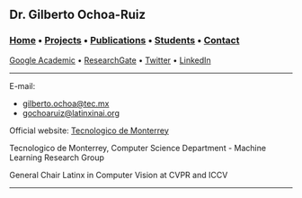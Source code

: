 ## Dr. Gilberto Ochoa-Ruiz

###   [Home](/index) • [Projects](/projects) • [Publications](/publications) • [Students](/students) • [Contact](/contact)


<a href="https://scholar.google.com/citations?user=DDtiliwAAAAJ&hl=en/" target="_blank">Google Academic</a>  •  <a  href="https://www.researchgate.net/profile/Gilberto-Ochoa-Ruiz" target="_blank">ResearchGate</a>  • <a href="https://twitter.com/Beto_OchoaRuiz" target="_blank">Twitter</a> • <a href="https://www.linkedin.com/in/gilberto-ochoa-ruiz-a7b24511/" target="_blank">LinkedIn</a> 

---


      
E-mail: 
* [gilberto.ochoa@tec.mx](mailto:gilberto.ochoa@tec.mx?subject=%20Hello,%20Gilberto)
* [gochoaruiz@latinxinai.org](mailto:gochoaruiz@latinxinai.org?subject=%20Hello,%20Gilberto)

Official website: [Tecnologico de Monterrey](http://research.tec.mx/vivo-tec/display/PID_334436)

Tecnologico de Monterrey, Computer Science Department - Machine Learning Research Group

General Chair Latinx in Computer Vision at CVPR and ICCV


---

